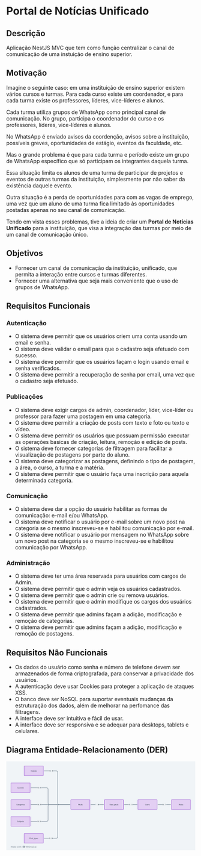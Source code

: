# Portal de Notícias Unificado

## Descrição

Aplicação NestJS MVC que tem como função centralizar o canal de comunicação de uma instuição de ensino superior.

## Motivação

Imagine o seguinte caso: em uma instituição de ensino superior existem vários cursos e turmas. Para cada curso existe um coordenador, e para cada turma existe os professores, líderes, vice-líderes e alunos.

Cada turma utiliza grupos de WhatsApp como principal canal de comunicação. No grupo, participa o coordenador do curso e os professores, líderes, vice-líderes e alunos.

No WhatsApp é enviado avisos da coordenção, avisos sobre a instituição, possíveis greves, oportunidades de estágio, eventos da faculdade, etc.

Mas o grande problema é que para cada turma e período existe um grupo de WhatsApp específico que só participam os integrantes daquela turma.

Essa situação limita os alunos de uma turma de participar de projetos e eventos de outras turmas da instituição, simplesmente por não saber da existência daquele evento.

Outra situação é a perda de oportunidades para com as vagas de emprego, uma vez que um aluno de uma turma fica limitado às oportunidades postadas apenas no seu canal de comunicação.

Tendo em vista esses problemas, tive a ideia de criar um <b>Portal de Notícias Unificado</b> para a instituição, que visa a integração das turmas por meio de um canal de comunicação único.

## Objetivos

- Fornecer um canal de comunicação da instituição, unificado, que permita a interação entre cursos e turmas diferentes.
- Fornecer uma alternativa que seja mais conveniente que o uso de grupos de WhatsApp.

## Requisitos Funcionais

### Autenticação

- O sistema deve permitir que os usuários criem uma conta usando um email e senha.
- O sistema deve validar o email para que o cadastro seja efetuado com sucesso.
- O sistema deve permitir que os usuários façam o login usando email e senha verificados.
- O sistema deve permitir a recuperação de senha por email, uma vez que o cadastro seja efetuado.

### Publicações

- O sistema deve exigir cargos de admin, coordenador, líder, vice-líder ou professor para fazer uma postagem em uma categoria.
- O sistema deve permitir a criação de posts com texto e foto ou texto e vídeo.
- O sistema deve permitir os usuários que possuam permissão executar as operações basicas de criação, leitura, remoção e edição de posts.
- O sistema deve fornecer categorias de filtragem para facilitar a visualização de postagens por parte do aluno.
- O sistema deve categorizar as postagens, definindo o tipo de postagem, a área, o curso, a turma e a matéria.
- O sistema deve permitir que o usuário faça uma inscrição para aquela determinada categoria.

### Comunicação

- O sistema deve dar a opção do usuário habilitar as formas de comunicação: e-mail e/ou WhatsApp.
- O sistema deve notificar o usuário por e-mail sobre um novo post na categoria se o mesmo inscreveu-se e habilitou comunicação por e-mail.
- O sistema deve notificar o usuário por mensagem no WhatsApp sobre um novo post na categoria se o mesmo inscreveu-se e habilitou comunicação por WhatsApp.

### Administração

- O sistema deve ter uma área reservada para usuários com cargos de Admin.
- O sistema deve permitir que o admin veja os usuários cadastrados.
- O sistema deve permitir que o admin crie ou remova usuários.
- O sistema deve permitir que o admin modifique os cargos dos usuários cadastrados.
- O sistema deve permitir que admins façam a adição, modificação e remoção de categorias.
- O sistema deve permitir que admins façam a adição, modificação e remoção de postagens.

## Requisitos Não Funcionais

- Os dados do usuário como senha e número de telefone devem ser armazenados de forma criptografada, para conservar a privacidade dos usuários.
- A autenticação deve usar Cookies para proteger a aplicação de ataques XSS.
- O banco deve ser NoSQL para suportar eventuais mudanças da estruturação dos dados, além de melhorar na perfomance das filtragens.
- A interface deve ser intuitiva e fácil de usar.
- A interface deve ser responsiva e se adequar para desktops, tablets e celulares.

## Diagrama Entidade-Relacionamento (DER)

<img src="./docs/images/DER.png" alt="diagrama entidade relacionamento" />
